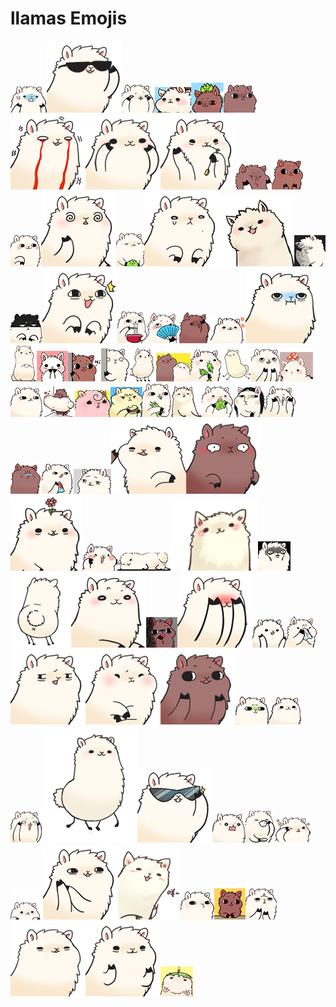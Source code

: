 # llamas Emojis

![llama-angry.gif](llama-angry.gif)![llama-awesome.gif](llama-awesome.gif)![llama-bleh.gif](llama-bleh.gif)![llama-blink-white-and-tired.gif](llama-blink-white-and-tired.gif)![llama-blink.gif](llama-blink.gif)![llama-blinking.gif](llama-blinking.gif)![llama-blood-tears.gif](llama-blood-tears.gif)![llama-blush.gif](llama-blush.gif)![llama-bored.gif](llama-bored.gif)![llama-cheeks.gif](llama-cheeks.gif)![llama-clapping.gif](llama-clapping.gif)![llama-come-here.gif](llama-come-here.gif)![llama-confused.gif](llama-confused.gif)![llama-content.gif](llama-content.gif)![llama-crying.gif](llama-crying.gif)![llama-delicious.gif](llama-delicious.gif)![llama-depressed-shadow.gif](llama-depressed-shadow.gif)![llama-depressed.gif](llama-depressed.gif)![llama-eager.gif](llama-eager.gif)![llama-eating-ramen.gif](llama-eating-ramen.gif)![llama-fabulous.gif](llama-fabulous.gif)![llama-facepalm.gif](llama-facepalm.gif)![llama-flower-sparkles.gif](llama-flower-sparkles.gif)![llama-grumpy.gif](llama-grumpy.gif)![llama-happy-new-year.gif](llama-happy-new-year.gif)![llama-heart-you.gif](llama-heart-you.gif)![llama-hi.gif](llama-hi.gif)![llama-hiding.gif](llama-hiding.gif)![llama-hop-and-jump.gif](llama-hop-and-jump.gif)![llama-hug.gif](llama-hug.gif)![llama-i-love-mah-fudz.gif](llama-i-love-mah-fudz.gif)![llama-in-dreamland.gif](llama-in-dreamland.gif)![llama-laughing.gif](llama-laughing.gif)![llama-lazy.gif](llama-lazy.gif)![llama-left-right.gif](llama-left-right.gif)![llama-llama-block.gif](llama-llama-block.gif)![llama-lovely-blinking.gif](llama-lovely-blinking.gif)![llama-mah-burger.gif](llama-mah-burger.gif)![llama-mah-fudz.gif](llama-mah-fudz.gif)![llama-mah-sexy-cheeks.gif](llama-mah-sexy-cheeks.gif)![llama-mah-yummy-fud.gif](llama-mah-yummy-fud.gif)![llama-mona-llama.gif](llama-mona-llama.gif)![llama-my-kawaii-cheeks.gif](llama-my-kawaii-cheeks.gif)![llama-no-clue.gif](llama-no-clue.gif)![llama-nose-bleed.gif](llama-nose-bleed.gif)![llama-orly.gif](llama-orly.gif)![llama-pinch-cheek.gif](llama-pinch-cheek.gif)![llama-pretty-please.gif](llama-pretty-please.gif)![llama-pretty.gif](llama-pretty.gif)![llama-rawr.gif](llama-rawr.gif)![llama-resting.gif](llama-resting.gif)![llama-say-cheese.gif](llama-say-cheese.gif)![llama-scared.gif](llama-scared.gif)![llama-sexy-shake.gif](llama-sexy-shake.gif)![llama-sexy-smile.gif](llama-sexy-smile.gif)![llama-shocked.gif](llama-shocked.gif)![llama-shy.gif](llama-shy.gif)![llama-shyness.gif](llama-shyness.gif)![llama-sick.gif](llama-sick.gif)![llama-sleepy.gif](llama-sleepy.gif)![llama-smug.gif](llama-smug.gif)![llama-sneaky.gif](llama-sneaky.gif)![llama-sniff.gif](llama-sniff.gif)![llama-sparkles.gif](llama-sparkles.gif)![llama-speechless.gif](llama-speechless.gif)![llama-stroll.gif](llama-stroll.gif)![llama-sunglasses.gif](llama-sunglasses.gif)![llama-sweating.gif](llama-sweating.gif)![llama-tea.gif](llama-tea.gif)![llama-teehee.gif](llama-teehee.gif)![llama-up-and-down.gif](llama-up-and-down.gif)![llama-want.gif](llama-want.gif)![llama-waving.gif](llama-waving.gif)![llama-whistling.gif](llama-whistling.gif)![llama-wondering.gif](llama-wondering.gif)![llama-worried.gif](llama-worried.gif)![llama-yawn.gif](llama-yawn.gif)![llama-yay.gif](llama-yay.gif)![llama-yes-food.gif](llama-yes-food.gif)